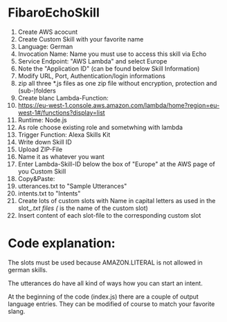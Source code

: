 # FibaroEchoSkill


1. Create AWS acocunt
2. Create Custom Skill with your favorite name
  1. Language: German
  2. Invocation Name: Name you must use to access this skill via Echo
  3. Service Endpoint: "AWS Lambda" and select Europe
  4. Note the "Application ID" (can be found below Skill Information)
  5. Modify URL, Port, Authentication/login informations
4. zip all three *.js files as one zip file without encryption, protection and (sub-)folders
5. Create blanc Lambda-Function:
  1. https://eu-west-1.console.aws.amazon.com/lambda/home?region=eu-west-1#/functions?display=list
  2. Runtime: Node.js
  3. As role choose existing role and sometwhing with lambda
  3. Trigger Function: Alexa Skills Kit
  4. Write down Skill ID
  5. Upload ZIP-File
  6. Name it as whatever you want
6. Enter Lambda-Skill-ID below the box of "Europe" at the AWS page of you Custom Skill
7. Copy&Paste:
  1. utterances.txt to "Sample Utterances"
  2. intents.txt to "Intents"
  3. Create lots of custom slots with Name in capital letters as used in the slot_*.txt files (* is the name of the custom slot)
  4. Insert content of each slot-file to the corresponding custom slot

 
# Code explanation:
The slots must be used because AMAZON.LITERAL is not allowed in german skills.

The utterances do have all kind of ways how you can start an intent.

At the beginning of the code (index.js) there are a couple of output language entries. They can be modified of course to match your favorite slang.


